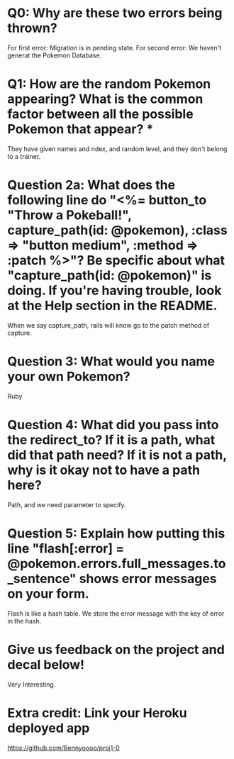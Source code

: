 # Q0: Why are these two errors being thrown?
For first error: Migration is in pending state.
For second error: We haven't generat the Pokemon Database. 

# Q1: How are the random Pokemon appearing? What is the common factor between all the possible Pokemon that appear? *
They have given names and ndex, and random level, and they don't belong to a trainer.

# Question 2a: What does the following line do "<%= button_to "Throw a Pokeball!", capture_path(id: @pokemon), :class => "button medium", :method => :patch %>"? Be specific about what "capture_path(id: @pokemon)" is doing. If you're having trouble, look at the Help section in the README.
When we say capture_path, rails will know go to the patch method of capture.

# Question 3: What would you name your own Pokemon?
Ruby

# Question 4: What did you pass into the redirect_to? If it is a path, what did that path need? If it is not a path, why is it okay not to have a path here?
Path, and we need parameter to specify.

# Question 5: Explain how putting this line "flash[:error] = @pokemon.errors.full_messages.to_sentence" shows error messages on your form.
Flash is like a hash table. We store the error message with the key of error in the hash.


# Give us feedback on the project and decal below!
Very Interesting.

# Extra credit: Link your Heroku deployed app
https://github.com/Bennyoooo/proj1-0